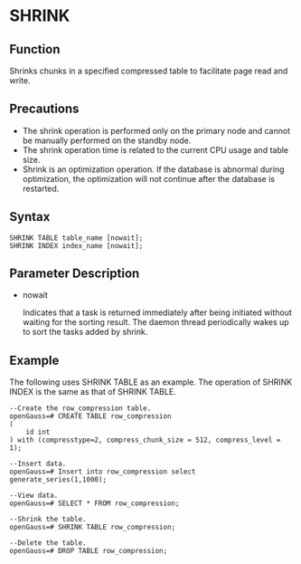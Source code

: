 # SHRINK<a name="ZH-CN_TOPIC_0000001382191657"></a>

## Function<a name="en-us_topic_0283137477_en-us_topic_0237122196_en-us_topic_0059779241_s25c2a01507274648bf05cbcb1dc418bf"></a>

Shrinks chunks in a specified compressed table to facilitate page read and write.

## Precautions<a name="en-us_topic_0283137477_en-us_topic_0237122196_en-us_topic_0059779241_s60091e11d710468f8772f6732699506b"></a>

-   The shrink operation is performed only on the primary node and cannot be manually performed on the standby node.
-   The shrink operation time is related to the current CPU usage and table size.
-   Shrink is an optimization operation. If the database is abnormal during optimization, the optimization will not continue after the database is restarted.

## Syntax<a name="en-us_topic_0283137477_en-us_topic_0237122196_en-us_topic_0059779241_sb9827c497faf4cc490614f51246dbc5b"></a>

```
SHRINK TABLE table_name [nowait];
SHRINK INDEX index_name [nowait];
```

## Parameter Description<a name="en-us_topic_0283137477_en-us_topic_0237122196_en-us_topic_0059779241_s0a4a952823114ec6bfe2864b0af1db2f"></a>

-   nowait

    Indicates that a task is returned immediately after being initiated without waiting for the sorting result. The daemon thread periodically wakes up to sort the tasks added by shrink.


## Example<a name="en-us_topic_0283137477_en-us_topic_0237122196_en-us_topic_0059779241_sdb42dc749d654038b498d0f77883ae8a"></a>

The following uses SHRINK TABLE as an example. The operation of SHRINK INDEX is the same as that of SHRINK TABLE.

```
--Create the row_compression table.
openGauss=# CREATE TABLE row_compression
(
    id int
) with (compresstype=2, compress_chunk_size = 512, compress_level = 1);

--Insert data.
openGauss=# Insert into row_compression select generate_series(1,1000);

--View data.
openGauss=# SELECT * FROM row_compression;

--Shrink the table.
openGauss=# SHRINK TABLE row_compression;

--Delete the table.
openGauss=# DROP TABLE row_compression;
```
